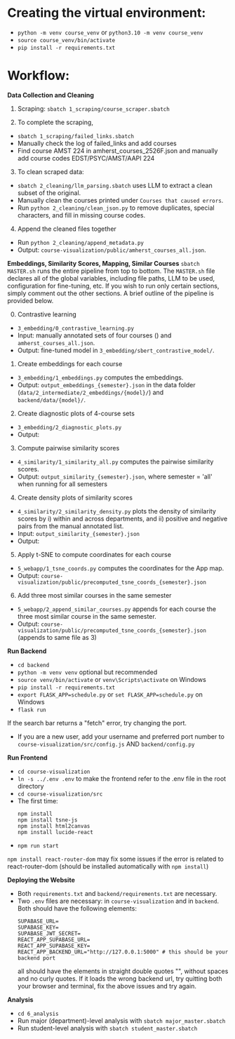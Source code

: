 # Creating the virtual environment:

- `python -m venv course_venv` or `python3.10 -m venv course_venv`
- `source course_venv/bin/activate`
- `pip install -r requirements.txt`

# Workflow:

**Data Collection and Cleaning**

1. Scraping:
   `sbatch 1_scraping/course_scraper.sbatch`

2. To complete the scraping,
- `sbatch 1_scraping/failed_links.sbatch`
- Manually check the log of failed_links and add courses
- Find course AMST 224 in amherst_courses_2526F.json and manually add course codes EDST/PSYC/AMST/AAPI 224

3. To clean scraped data:
- `sbatch 2_cleaning/llm_parsing.sbatch` uses LLM to extract a clean subset of the original.
- Manually clean the courses printed under `Courses that caused errors`.
- Run `python 2_cleaning/clean_json.py` to remove duplicates, special characters, and fill in missing course codes.

4. Append the cleaned files together
- Run `python 2_cleaning/append_metadata.py`
- Output: `course-visualization/public/amherst_courses_all.json`.

**Embeddings, Similarity Scores, Mapping, Similar Courses**
`sbatch MASTER.sh` runs the entire pipeline from top to bottom. The `MASTER.sh` file declares all of the global variables, including file paths, LLM to be used, configuration for fine-tuning, etc. If you wish to run only certain sections, simply comment out the other sections. A brief outline of the pipeline is provided below.

0. Contrastive learning
- `3_embedding/0_contrastive_learning.py` 
- Input: manually annotated sets of four courses () and `amherst_courses_all.json`.
- Output: fine-tuned model in `3_embedding/sbert_contrastive_model/`.

1. Create embeddings for each course
- `3_embedding/1_embeddings.py` computes the embeddings.
- Output: `output_embeddings_{semester}.json` in the data folder (`data/2_intermediate/2_embeddings/{model}/`) and `backend/data/{model}/`.

2. Create diagnostic plots of 4-course sets
- `3_embedding/2_diagnostic_plots.py`
- Output:

3. Compute pairwise similarity scores
- `4_similarity/1_similarity_all.py` computes the pairwise similarity scores.
- Output: `output_similarity_{semester}.json`, where semester = 'all' when running for all semesters

4. Create density plots of similarity scores
- `4_similarity/2_similarity_density.py` plots the density of similarity scores by i) within and across departments, and ii) positive and negative pairs from the manual annotated list.
- Input: `output_similarity_{semester}.json`
- Output: 

5. Apply t-SNE to compute coordinates for each course
- `5_webapp/1_tsne_coords.py` computes the coordinates for the App map.
- Output: `course-visualization/public/precomputed_tsne_coords_{semester}.json`

6. Add three most similar courses in the same semester
- `5_webapp/2_append_similar_courses.py` appends for each course the three most similar course in the same semester.
- Output: `course-visualization/public/precomputed_tsne_coords_{semester}.json` (appends to same file as 3)

**Run Backend**
- `cd backend`
- `python -m venv venv` optional but recommended
- `source venv/bin/activate` or `venv\Scripts\activate` on Windows
- `pip install -r requirements.txt`
- `export FLASK_APP=schedule.py` or `set FLASK_APP=schedule.py` on Windows
- `flask run`

If the search bar returns a "fetch" error, try changing the port.
- If you are a new user, add your username and preferred port number to `course-visualization/src/config.js` AND `backend/config.py`

**Run Frontend**
- `cd course-visualization`
- `ln -s ../.env .env` to make the frontend refer to the .env file in the root directory
- `cd course-visualization/src`
- The first time:
   ```
   npm install
   npm install tsne-js
   npm install html2canvas
   npm install lucide-react
   ```
- `npm run start`

`npm install react-router-dom` may fix some issues if the error is related to react-router-dom (should be installed automatically with `npm install`)

**Deploying the Website**
- Both `requirements.txt` and `backend/requirements.txt` are necessary.
- Two `.env` files are necessary: in `course-visualization` and in `backend`. Both should have the following elements:
   ```
   SUPABASE_URL=
   SUPABASE_KEY=
   SUPABASE_JWT_SECRET=
   REACT_APP_SUPABASE_URL=
   REACT_APP_SUPABASE_KEY=
   REACT_APP_BACKEND_URL="http://127.0.0.1:5000" # this should be your backend port
   ```
   all should have the elements in straight double quotes "", without spaces and no curly quotes.
   If it loads the wrong backend url, try quitting both your browser and terminal, fix the above issues and try again.

**Analysis**
- `cd 6_analysis`
- Run major (department)-level analysis with `sbatch major_master.sbatch`
- Run student-level analysis with `sbatch student_master.sbatch`